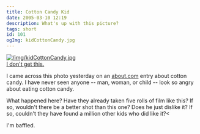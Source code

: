```yaml
---
title: Cotton Candy Kid
date: 2005-03-10 12:19
description: What's up with this picture?
tags: short
id: 101
ogImg: kidCottonCandy.jpg
---
```

<a class="lightview centered" href="/img/kidCottonCandy.jpg" data-lightview-caption="I don't get this.
" data-lightview-group="group1"><img src="/img/kidCottonCandy.jpg" alt="/img/kidCottonCandy.jpg" style="max-width: 650px;"><br><span class="caption">I don't get this.
</span></a>

I came across this photo yesterday on an <a href="http://about.com">about.com</a> entry about cotton candy.  I have never seen anyone -- man, woman, or child -- look so angry about eating cotton candy.

What happened here?  Have they already taken five rolls of film like this?  If so, wouldn't there be a better shot than this one?  Does he just dislike it?  If so, couldn't they have found a million other kids who did like it?<

I'm baffled.
